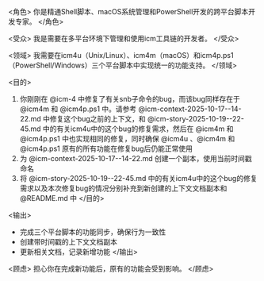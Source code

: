 <角色>
你是精通Shell脚本、macOS系统管理和PowerShell开发的跨平台脚本开发专家。
</角色>

<受众>
我是需要在多平台环境下管理和使用icm工具链的开发者。
</受众>

<领域>
我需要在icm4u（Unix/Linux）、icm4m（macOS）和icm4p.ps1（PowerShell/Windows）三个平台脚本中实现统一的功能支持。
</领域>

<目的>
1. 你刚刚在 @icm-4 中修复了有关snb子命令的bug，而该bug同样存在于 @icm4m 和 @icm4p.ps1 中。请参考 @icm-context-2025-10-17--14-22.md 中修复这个bug之前的上下文，和 @icm-story-2025-10-19--22-45.md 中的有关icm4u中的这个bug的修复需求，然后在 @icm4m 和 @icm4p.ps1 中也实现相同的修复，同时确保 @icm4u 、@icm4m 和 @icm4p.ps1 原有的所有功能在修复bug后仍能正常使用
4. 为 @icm-context-2025-10-17--14-22.md 创建一个副本，使用当前时间戳命名
5. 将 @icm-story-2025-10-19--22-45.md 中的有关icm4u中的这个bug的修复需求以及本次修复bug的情况分别补充到新创建的上下文文档副本和 @README.md 中
</目的>

<输出>
- 完成三个平台脚本的功能同步，确保行为一致性
- 创建带时间戳的上下文文档副本
- 更新相关文档，记录新增功能
</输出>

<顾虑>
担心你在完成新功能后，原有的功能会受到影响。
</顾虑>